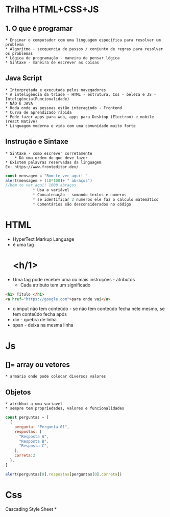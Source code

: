 # Trilha HTML+CSS+JS

## 1. O que é programar 
    * Ensinar o computador com uma linguagem específica para resolver um problema 
    * Algorítmo - secquencia de passos / conjunto de regras para resolver os problemas 
    * Lógica de programação - maneira de pensar lógica 
    * Sintaxe - maneira de escrever as coisas 

## Java Script 
    * Interpretada e executada pelos navegadores 
    * A inteligência da trìade - HTML - estrutura, Css - beleza e JS - Inteligência(Funcionalidade) 
    * NÂO É JAVA 
    * Roda onde as pessoas estão interagindo - Frontend 
    * Curva de aprendizado rápida 
    * Pode fazer apps para web, apps para Desktop (Electron) e mobile (react Native) 
    * Linguagem moderna e vida com uma comunidade muito forte 

## Instrução e Sintaxe
    * Sintaxe - como escrever corretamente 
        * Dá uma ordem do que deve fazer 
    * Existem palavras reservadas da linguagem 
    Ex: https://www.fronteditor.dev/ 

``` js 
const mensagem = "Bom te ver aqui! "
alert(mensagem + (10*100)+ " abraços")
//bom te ver aqui! 1000 abraços 
            * Usa a variável 
            * Concatenação - somando textos e numeros 
            * se identificar 2 numeros ele faz o calculo matemático
            * Comentários são desconsiderados no código 
``` 
# HTML
* HyperText Markup Language
* é uma tag <h1><h/1>
* Uma tag pode receber uma ou mais instruções - atributos 
    * Cada atributo tem um significado 

``` html 
<h1> Título </h1>
<a href="https://google.com">para onde vai</a>
```

* o imput não tem conteúdo - se não tem conteúdo fecha nele mesmo, se tem conteúdo fecha após
* div - quebra de linha 
* span - deixa na mesma linha 

# Js
## []= array ou vetores
    * armário onde pode colocar diversos valores
## Objetos 
    * atribbui a uma variavel 
    * sempre tem propriedades, valores e funcionalidades 

```js
const perguntas = [
  {
    pergunta: "Pergunta 01", 
    respostas: [
      "Resposta A",
      "Resposta B",
      "Resposta C",
    ],
    correta:2
  },
]

alert(perguntas[0].respostas[perguntas[0].correta])

```


# Css 
Cascading Style Sheet 
* 
